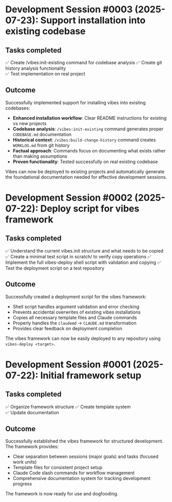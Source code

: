 # Development Session #0003 (2025-07-23): Support installation into existing codebase

## Tasks completed

✅ Create /vibes:init-existing command for codebase analysis
✅ Create git history analysis functionality  
✅ Test implementation on real project

## Outcome

Successfully implemented support for installing vibes into existing codebases:

- **Enhanced installation workflow**: Clear README instructions for existing vs new projects
- **Codebase analysis**: `/vibes:init-existing` command generates proper `CODEBASE.md` documentation
- **Historical context**: `/vibes:build-change-history` command creates `WORKLOG.md` from git history
- **Factual approach**: Commands focus on documenting what exists rather than making assumptions
- **Proven functionality**: Tested successfully on real existing codebase

Vibes can now be deployed to existing projects and automatically generate the foundational documentation needed for effective development sessions.

# Development Session #0002 (2025-07-22): Deploy script for vibes framework

## Tasks completed

✅ Understand the current vibes.init structure and what needs to be copied
✅ Create a minimal test script in scratch/ to verify copy operations
✅ Implement the full vibes-deploy shell script with validation and copying
✅ Test the deployment script on a test repository

## Outcome

Successfully created a deployment script for the vibes framework:

- Shell script handles argument validation and error checking
- Prevents accidental overwrites of existing vibes installations
- Copies all necessary template files and Claude commands
- Properly handles the `claudemd` → `CLAUDE.md` transformation
- Provides clear feedback on deployment completion

The vibes framework can now be easily deployed to any repository using `vibes-deploy <target>`.

# Development Session #0001 (2025-07-22): Initial framework setup

## Tasks completed

✅ Organize framework structure
✅ Create template system  
✅ Update documentation

## Outcome

Successfully established the vibes framework for structured development. The framework provides:

- Clear separation between sessions (major goals) and tasks (focused work units)
- Template files for consistent project setup
- Claude Code slash commands for workflow management
- Comprehensive documentation system for tracking development progress

The framework is now ready for use and dogfooding.

